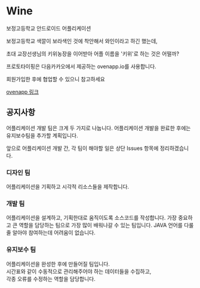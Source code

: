 # Wine
보정고등학교 안드로이드 어플리케이션

보정고등학교 색깔이 보라색인 것에 착안해서 와인이라고 하긴 했는데, 

초대 교장선생님의 키위농장을 이어받아 어플 이름을 '키위'로 하는 것은 어떨까?

프로토타이핑은 다음카카오에서 제공하는 ovenapp.io를 사용합니다.

회원가입한 후에 협업할 수 있으니 참고하세요

[ovenapp 링크](https://goo.gl/oihAkf)

## 공지사항
어플리케이션 개발 팀은 크게 두 가지로 나눕니다.
어플리케이션 개발을 완료한 후에는 유지보수팀을 추가할 계획입니다.

앞으로 어플리케이션 개발 간, 각 팀이 해야할 일은 상단 Issues 항목에 정리하겠습니다.

### 디자인 팀
어플리케이션을 기획하고 시각적 리소스들을 제작합니다.

### 개발 팀
어플리케이션을 설계하고, 기획한대로 움직이도록 소스코드를 작성합니다.
가장 중요하고 큰 역할을 담당하는 팀으로 가장 많이 배워나갈 수 있는 팀입니다.
JAVA 언어를 다룰 줄 알아야 참여하는데 어려움이 없습니다.

### 유지보수 팀
어플리케이션을 완성한 후에 만들어질 팀입니다.  
시간표와 같이 수동적으로 관리해주어야 하는 데이터들을 수집하고,  
각종 오류를 수정하는 역할을 담당합니다.
